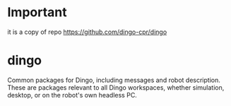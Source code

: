# Important

it is a copy of repo https://github.com/dingo-cpr/dingo


dingo
======

Common packages for Dingo, including messages and robot description. These are packages relevant
to all Dingo workspaces, whether simulation, desktop, or on the robot's own headless PC.

